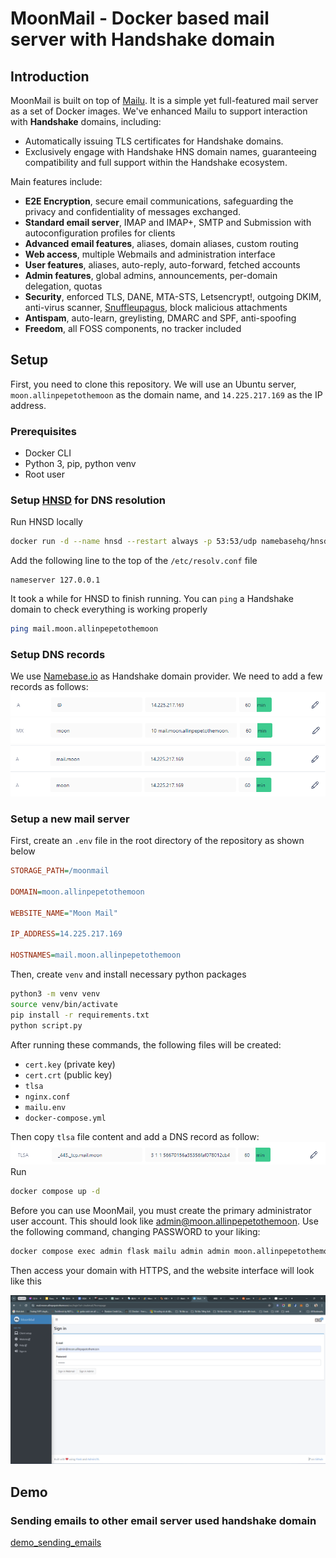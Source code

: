 # MoonMail - Docker based mail server with Handshake domain

## Introduction

MoonMail is built on top of [Mailu](attachments/https://mailu.io/2.0/). It is a simple yet full-featured mail server as a set of Docker images. We've enhanced Mailu to support interaction with **Handshake** domains, including:
- Automatically issuing TLS certificates for Handshake domains.
- Exclusively engage with Handshake HNS domain names, guaranteeing compatibility and full support within the Handshake ecosystem.

Main features include:
- **E2E Encryption**, secure email communications, safeguarding the privacy and confidentiality of messages exchanged.
- **Standard email server**, IMAP and IMAP+, SMTP and Submission with autoconfiguration profiles for clients
- **Advanced email features**, aliases, domain aliases, custom routing
- **Web access**, multiple Webmails and administration interface
- **User features**, aliases, auto-reply, auto-forward, fetched accounts
- **Admin features**, global admins, announcements, per-domain delegation, quotas
- **Security**, enforced TLS, DANE, MTA-STS, Letsencrypt!, outgoing DKIM, anti-virus scanner, [Snuffleupagus](attachments/https://github.com/jvoisin/snuffleupagus/), block malicious attachments
- **Antispam**, auto-learn, greylisting, DMARC and SPF, anti-spoofing
- **Freedom**, all FOSS components, no tracker included

## Setup

First, you need to clone this repository. We will use an Ubuntu server, `moon.allinpepetothemoon` as the domain name, and `14.225.217.169` as the IP address.

### Prerequisites

- Docker CLI
- Python 3, pip, python venv
- Root user

### Setup [HNSD](https://github.com/handshake-org/hnsd) for DNS resolution

Run HNSD locally
```bash
docker run -d --name hnsd --restart always -p 53:53/udp namebasehq/hnsd "/opt/hnsd/dist/hnsd" -p 4 -r 0.0.0.0:53
```

Add the following line to the top of the `/etc/resolv.conf` file
```
nameserver 127.0.0.1
```

It took a while for HNSD to finish running. You can `ping` a Handshake domain to check everything is working properly
```bash
ping mail.moon.allinpepetothemoon
```

### Setup DNS records

We use [Namebase.io](attachments/https://www.namebase.io/) as Handshake domain provider. We need to add a few records as follows:
![](attachments/Pasted%20image%2020240506120538.png)
![](attachments/Pasted%20image%2020240506120551.png)
![](attachments/Pasted%20image%2020240506120618.png)

### Setup a new mail server

First, create an `.env` file in the root directory of the repository as shown below

```ini
STORAGE_PATH=/moonmail

DOMAIN=moon.allinpepetothemoon

WEBSITE_NAME="Moon Mail"

IP_ADDRESS=14.225.217.169

HOSTNAMES=mail.moon.allinpepetothemoon
```

Then, create `venv` and install necessary python packages

```bash
python3 -m venv venv
source venv/bin/activate
pip install -r requirements.txt 
python script.py
```

After running these commands, the following files will be created: 
- `cert.key` (private key) 
- `cert.crt` (public key)
- `tlsa`
- `nginx.conf`
- `mailu.env`
- `docker-compose.yml`

Then copy `tlsa` file content and add a DNS record as follow:
![](attachments/Pasted%20image%2020240506135913.png)
Run
```bash
docker compose up -d
```

Before you can use MoonMail, you must create the primary administrator user account. This should look like admin@moon.allinpepetothemoon. Use the following command, changing PASSWORD to your liking:
```bash
docker compose exec admin flask mailu admin admin moon.allinpepetothemoon PASSWORD
```

Then access your domain with HTTPS, and the website interface will look like this

![](attachments/Pasted%20image%2020240506141053.png)

## Demo 
### Sending emails to other email server used handshake domain
[demo_sending_emails](https://www.youtube.com/watch?v=OjO4SZG7zaE)


